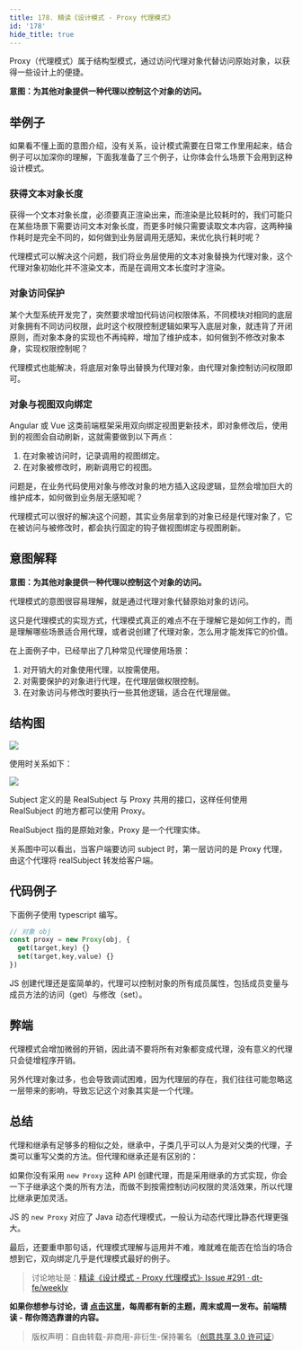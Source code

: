 ```yaml
---
title: 178. 精读《设计模式 - Proxy 代理模式》
id: '178'
hide_title: true
---
```


Proxy（代理模式）属于结构型模式，通过访问代理对象代替访问原始对象，以获得一些设计上的便捷。

**意图：为其他对象提供一种代理以控制这个对象的访问。**

## 举例子

如果看不懂上面的意图介绍，没有关系，设计模式需要在日常工作里用起来，结合例子可以加深你的理解，下面我准备了三个例子，让你体会什么场景下会用到这种设计模式。

### 获得文本对象长度

获得一个文本对象长度，必须要真正渲染出来，而渲染是比较耗时的，我们可能只在某些场景下需要访问文本对象长度，而更多时候只需要读取文本内容，这两种操作耗时是完全不同的，如何做到业务层调用无感知，来优化执行耗时呢？

代理模式可以解决这个问题，我们将业务层使用的文本对象替换为代理对象，这个代理对象初始化并不渲染文本，而是在调用文本长度时才渲染。

### 对象访问保护

某个大型系统开发完了，突然要求增加代码访问权限体系，不同模块对相同的底层对象拥有不同访问权限，此时这个权限控制逻辑如果写入底层对象，就违背了开闭原则，而对象本身的实现也不再纯粹，增加了维护成本，如何做到不修改对象本身，实现权限控制呢？

代理模式也能解决，将底层对象导出替换为代理对象，由代理对象控制访问权限即可。

### 对象与视图双向绑定

Angular 或 Vue 这类前端框架采用双向绑定视图更新技术，即对象修改后，使用到的视图会自动刷新，这就需要做到以下两点：

1. 在对象被访问时，记录调用的视图绑定。
2. 在对象被修改时，刷新调用它的视图。

问题是，在业务代码使用对象与修改对象的地方插入这段逻辑，显然会增加巨大的维护成本，如何做到业务层无感知呢？

代理模式可以很好的解决这个问题，其实业务层拿到的对象已经是代理对象了，它在被访问与被修改时，都会执行固定的钩子做视图绑定与视图刷新。

## 意图解释

**意图：为其他对象提供一种代理以控制这个对象的访问。**

代理模式的意图很容易理解，就是通过代理对象代替原始对象的访问。

这只是代理模式的实现方式，代理模式真正的难点不在于理解它是如何工作的，而是理解哪些场景适合用代理，或者说创建了代理对象，怎么用才能发挥它的价值。

在上面例子中，已经举出了几种常见代理使用场景：

1. 对开销大的对象使用代理，以按需使用。
2. 对需要保护的对象进行代理，在代理层做权限控制。
3. 在对象访问与修改时要执行一些其他逻辑，适合在代理层做。

## 结构图

![](https://cdn.jsdelivr.net/gh/ViktorWong/imgbed/img/20210412103752.png)

使用时关系如下：

![](https://cdn.jsdelivr.net/gh/ViktorWong/imgbed/img/20210412103810.png)

Subject 定义的是 RealSubject 与 Proxy 共用的接口，这样任何使用 RealSubject 的地方都可以使用 Proxy。

RealSubject 指的是原始对象，Proxy 是一个代理实体。

关系图中可以看出，当客户端要访问 subject 时，第一层访问的是 Proxy 代理，由这个代理将 realSubject 转发给客户端。

## 代码例子

下面例子使用 typescript 编写。

```typescript
// 对象 obj
const proxy = new Proxy(obj, {
  get(target,key) {}
  set(target,key,value) {}
})
```

JS 创建代理还是蛮简单的，代理可以控制对象的所有成员属性，包括成员变量与成员方法的访问（get）与修改（set）。

## 弊端

代理模式会增加微弱的开销，因此请不要将所有对象都变成代理，没有意义的代理只会徒增程序开销。

另外代理对象过多，也会导致调试困难，因为代理层的存在，我们往往可能忽略这一层带来的影响，导致忘记这个对象其实是一个代理。

## 总结

代理和继承有足够多的相似之处，继承中，子类几乎可以人为是对父类的代理，子类可以重写父类的方法。但代理和继承还是有区别的：

如果你没有采用 `new Proxy` 这种 API 创建代理，而是采用继承的方式实现，你会一下子继承这个类的所有方法，而做不到按需控制访问权限的灵活效果，所以代理比继承更加灵活。

JS 的 `new Proxy` 对应了 Java 动态代理模式，一般认为动态代理比静态代理更强大。

最后，还要重申那句话，代理模式理解与运用并不难，难就难在能否在恰当的场合想到它，双向绑定几乎是代理模式最好的例子。

> 讨论地址是：[精读《设计模式 - Proxy 代理模式》· Issue #291 · dt-fe/weekly](https://github.com/dt-fe/weekly/issues/291)

**如果你想参与讨论，请 [点击这里](https://github.com/dt-fe/weekly)，每周都有新的主题，周末或周一发布。前端精读 - 帮你筛选靠谱的内容。**

> 版权声明：自由转载-非商用-非衍生-保持署名（[创意共享 3.0 许可证](https://creativecommons.org/licenses/by-nc-nd/3.0/deed.zh)）

